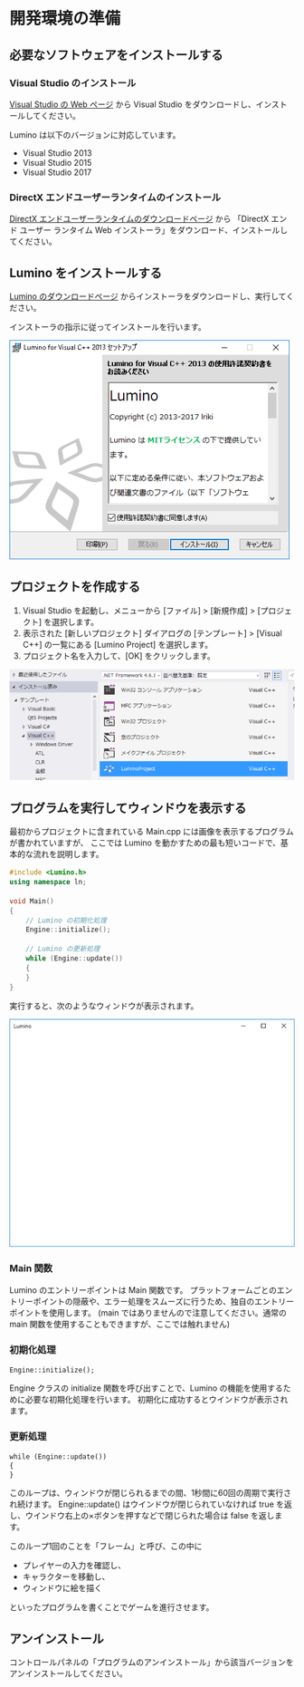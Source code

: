 開発環境の準備
====================

必要なソフトウェアをインストールする
--------------------
### Visual Studio のインストール
[Visual Studio の Web ページ](https://www.visualstudio.com/ja-jp/downloads/download-visual-studio-vs#DownloadFamilies_2) から Visual Studio をダウンロードし、インストールしてください。

Lumino は以下のバージョンに対応しています。
- Visual Studio 2013
- Visual Studio 2015
- Visual Studio 2017

### DirectX エンドユーザーランタイムのインストール
[DirectX エンドユーザーランタイムのダウンロードページ](http://www.microsoft.com/ja-jp/download/details.aspx?id=35) から 「DirectX エンド ユーザー ランタイム Web インストーラ」をダウンロード、インストールしてください。


Lumino をインストールする
--------------------
[Lumino のダウンロードページ](./index.md) からインストーラをダウンロードし、実行してください。

インストーラの指示に従ってインストールを行います。

![](img/installer.png)


プロジェクトを作成する
--------------------
1. Visual Studio を起動し、メニューから [ファイル] > [新規作成] > [プロジェクト] を選択します。
2. 表示された [新しいプロジェクト] ダイアログの [テンプレート] > [Visual C++] の一覧にある [Lumino Project] を選択します。
3. プロジェクト名を入力して、[OK] をクリックします。

![](img/1_1.png)


プログラムを実行してウィンドウを表示する
--------------------
最初からプロジェクトに含まれている Main.cpp には画像を表示するプログラムが書かれていますが、
ここでは Lumino を動かすための最も短いコードで、基本的な流れを説明します。

```cpp
#include <Lumino.h>
using namespace ln;

void Main()
{
	// Lumino の初期化処理
	Engine::initialize();

	// Lumino の更新処理
	while (Engine::update())
	{
	}
}
```

実行すると、次のようなウィンドウが表示されます。

![](img/1_2.png)


### Main 関数
Lumino のエントリーポイントは Main 関数です。
プラットフォームごとのエントリーポイントの隠蔽や、エラー処理をスムーズに行うため、独自のエントリーポイントを使用します。
(main ではありませんので注意してください。通常の main 関数を使用することもできますが、ここでは触れません)


### 初期化処理
```
Engine::initialize();
```

Engine クラスの initialize 関数を呼び出すことで、Lumino の機能を使用するために必要な初期化処理を行います。
初期化に成功するとウインドウが表示されます。


### 更新処理
```
while (Engine::update())
{
}
```
このループは、ウィンドウが閉じられるまでの間、1秒間に60回の周期で実行され続けます。
Engine::update() はウインドウが閉じられていなければ true を返し、ウインドウ右上の×ボタンを押すなどで閉じられた場合は false を返します。

このループ1回のことを「フレーム」と呼び、この中に

- プレイヤーの入力を確認し、
- キャラクターを移動し、
- ウィンドウに絵を描く

といったプログラムを書くことでゲームを進行させます。


アンインストール
--------------------
コントロールパネルの「プログラムのアンインストール」から該当バージョンをアンインストールしてください。
